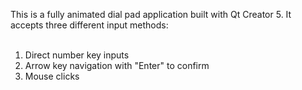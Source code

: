 This is a fully animated dial pad application built with Qt Creator 5. It accepts three different input methods:
<br/><br/>
1) Direct number key inputs<br/>
2) Arrow key navigation with "Enter" to confirm<br/>
3) Mouse clicks<br/>
